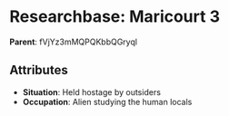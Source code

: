 # Researchbase: Maricourt 3

**Parent**: fVjYz3mMQPQKbbQGryql

## Attributes
- **Situation**: Held hostage by outsiders
- **Occupation**: Alien studying the human locals


